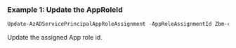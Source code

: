 ### Example 1: Update the AppRoleId
```powershell
Update-AzADServicePrincipalAppRoleAssignment -AppRoleAssignmentId Zbm-cUeDXUmlicIc3eenIoFW9pZ_gRBIudKgu0gaMIw -ServicePrincipalId 71beb965-8347-495d-a589-c21cdde7a722 -AppRoleId 649ae968-bdf9-4f22-bb2c-2aa1b4af0a83
```

Update the assigned App role id.